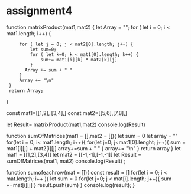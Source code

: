# assignment4


function matrixProduct(mat1,mat2) {
    let Array = "";
     for ( let i = 0; i < mat1.length; i++) {
        
         for ( let j = 0; j < mat2[0].length; j++) {
             let sum=0;
             for ( let k=0; k < mat1[0].length; k++) {
                 sum+= mat1[i][k] * mat2[k][j]
             }
           Array += sum + " "
         }
         Array += "\n"
     }
     return Array;
 }
 
 const mat1=[[1,2],
             [3,4],]
 const mat2=[[5,6],[7,8],]
 
 let Result= matrixProduct(mat1,mat2)
 console.log(Result)





function sumOfMatrices(mat1 = [],mat2 = []){
    let sum = 0
    let array = ""
    for(let i = 0; i< mat1.length; i++){
        for(let j=0; j<mat1[0].lenght; j++){
            sum = mat1[i][j] + mat2[i][j]
            array+=sum + " "
        }
        array+= "\n"
    }
    return array
}
    let mat1 = [[1,2],[3,4]]
    let mat2 = [[-1,-1],[-1,-1]]
    let Result = sumOfMatrices(mat1, mat2)
    console.log(Result) ;



 
 function sumofeachrow(mat = []){
     const result = []
     for(let i = 0; i < mat.length; i++ ){
         let sum = 0
         for(let j=0; j < mat[i].length; j++){
             sum +=mat[i][j]
         }
         result.push(sum)
     }
 console.log(result);
 }
